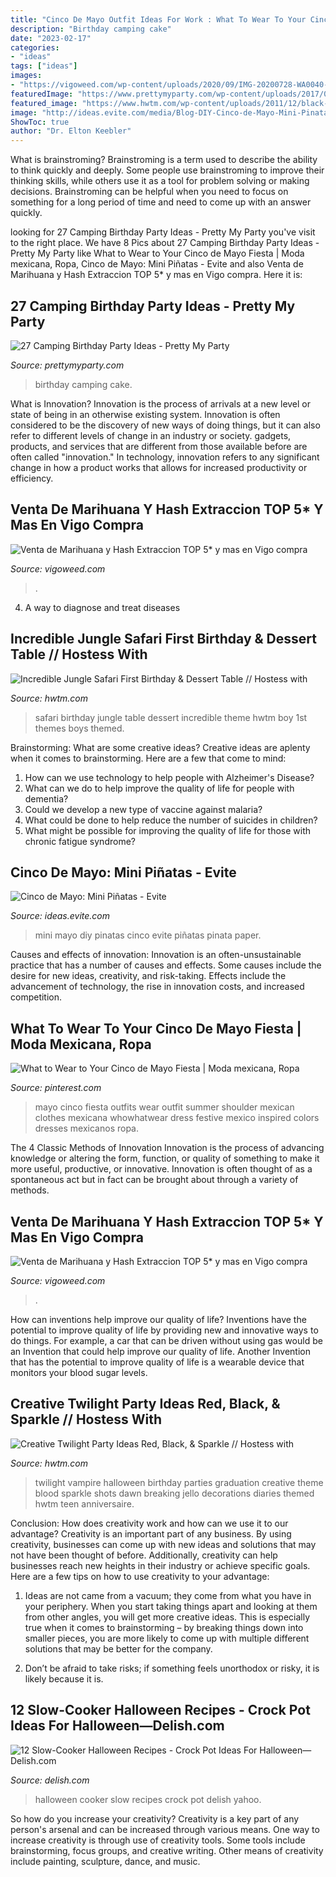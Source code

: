 ```yaml
---
title: "Cinco De Mayo Outfit Ideas For Work : What To Wear To Your Cinco De Mayo Fiesta"
description: "Birthday camping cake"
date: "2023-02-17"
categories:
- "ideas"
tags: ["ideas"]
images:
- "https://vigoweed.com/wp-content/uploads/2020/09/IMG-20200728-WA0040-768x1024.jpg"
featuredImage: "https://www.prettymyparty.com/wp-content/uploads/2017/06/camping-party-birthday-cake.jpg"
featured_image: "https://www.hwtm.com/wp-content/uploads/2011/12/black-twilight-party-breaking-dawn-printables.jpg"
image: "http://ideas.evite.com/media/Blog-DIY-Cinco-de-Mayo-Mini-Pinatas-JB-1200.jpg"
ShowToc: true
author: "Dr. Elton Keebler"
---
```



What is brainstroming?
Brainstroming is a term used to describe the ability to think quickly and deeply. Some people use brainstroming to improve their thinking skills, while others use it as a tool for problem solving or making decisions. Brainstroming can be helpful when you need to focus on something for a long period of time and need to come up with an answer quickly.

	

		
looking for 27 Camping Birthday Party Ideas - Pretty My Party you've visit to the right place. We have 8 Pics about 27 Camping Birthday Party Ideas - Pretty My Party like What to Wear to Your Cinco de Mayo Fiesta | Moda mexicana, Ropa, Cinco de Mayo: Mini Piñatas - Evite and also Venta de Marihuana y Hash Extraccion TOP 5* y mas en Vigo compra. Here it is:
		
    
## 27 Camping Birthday Party Ideas - Pretty My Party

<img loading=lazy src="https://www.prettymyparty.com/wp-content/uploads/2017/06/camping-party-birthday-cake.jpg" onerror="this.onerror=null;this.src='https://tse3.mm.bing.net/th?id=OIP.uZvtSS6k9d6s762OTd7ptAHaHa&amp;pid=15.1';" alt="27 Camping Birthday Party Ideas - Pretty My Party">

_Source: prettymyparty.com_

>birthday camping cake. 

	

What is Innovation?
Innovation is the process of arrivals at a new level or state of being in an otherwise existing system. Innovation is often considered to be the discovery of new ways of doing things, but it can also refer to different levels of change in an industry or society. gadgets, products, and services that are different from those available before are often called "innovation." In technology, innovation refers to any significant change in how a product works that allows for increased productivity or efficiency.

    
## Venta De Marihuana Y Hash Extraccion TOP 5* Y Mas En Vigo Compra

<img loading=lazy src="https://vigoweed.com/wp-content/uploads/2020/09/IMG-20200728-WA0040.jpg" onerror="this.onerror=null;this.src='https://tse2.mm.bing.net/th?id=OIP.pECiQiyUp9lH-A2BKW5X7QHaJ4&amp;pid=15.1';" alt="Venta de Marihuana y Hash Extraccion TOP 5* y mas en Vigo compra">

_Source: vigoweed.com_

>. 

	

4. A way to diagnose and treat diseases 

    
## Incredible Jungle Safari First Birthday &amp; Dessert Table // Hostess With

<img loading=lazy src="https://www.hwtm.com/wp-content/uploads/2014/01/safari-party-ideas.jpg" onerror="this.onerror=null;this.src='https://tse4.mm.bing.net/th?id=OIP.JDpTjrTAQ9oqzSurVexFHAHaKi&amp;pid=15.1';" alt="Incredible Jungle Safari First Birthday &amp; Dessert Table // Hostess with">

_Source: hwtm.com_

>safari birthday jungle table dessert incredible theme hwtm boy 1st themes boys themed. 

	

Brainstorming: What are some creative ideas?
Creative ideas are aplenty when it comes to brainstorming. Here are a few that come to mind: 
1. How can we use technology to help people with Alzheimer's Disease? 
2. What can we do to help improve the quality of life for people with dementia? 
3. Could we develop a new type of vaccine against malaria? 
4. What could be done to help reduce the number of suicides in children? 
5. What might be possible for improving the quality of life for those with chronic fatigue syndrome?

    
## Cinco De Mayo: Mini Piñatas - Evite

<img loading=lazy src="http://ideas.evite.com/media/Blog-DIY-Cinco-de-Mayo-Mini-Pinatas-JB-1200.jpg" onerror="this.onerror=null;this.src='https://tse1.mm.bing.net/th?id=OIP.H52UqUzkfYSa1nDEXkFjOQHaE8&amp;pid=15.1';" alt="Cinco de Mayo: Mini Piñatas - Evite">

_Source: ideas.evite.com_

>mini mayo diy pinatas cinco evite piñatas pinata paper. 

	

Causes and effects of innovation:
Innovation is an often-unsustainable practice that has a number of causes and effects. Some causes include the desire for new ideas, creativity, and risk-taking. Effects include the advancement of technology, the rise in innovation costs, and increased competition.

    
## What To Wear To Your Cinco De Mayo Fiesta | Moda Mexicana, Ropa

<img loading=lazy src="https://i.pinimg.com/736x/ba/22/57/ba225759cacbeb5e3c2ab40c6a3222e1--mexican-outfit-mexican-clothes-style.jpg" onerror="this.onerror=null;this.src='https://tse4.mm.bing.net/th?id=OIP.n_d60UT9s-GM8pvKF0S6QwHaK-&amp;pid=15.1';" alt="What to Wear to Your Cinco de Mayo Fiesta | Moda mexicana, Ropa">

_Source: pinterest.com_

>mayo cinco fiesta outfits wear outfit summer shoulder mexican clothes mexicana whowhatwear dress festive mexico inspired colors dresses mexicanos ropa. 

	

The 4 Classic Methods of Innovation
Innovation is the process of advancing knowledge or altering the form, function, or quality of something to make it more useful, productive, or innovative. Innovation is often thought of as a spontaneous act but in fact can be brought about through a variety of methods.

    
## Venta De Marihuana Y Hash Extraccion TOP 5* Y Mas En Vigo Compra

<img loading=lazy src="https://vigoweed.com/wp-content/uploads/2020/09/IMG-20200728-WA0040-768x1024.jpg" onerror="this.onerror=null;this.src='https://tse3.mm.bing.net/th?id=OIP.8q9LX4UQxnUPk7Gdj6gLkQHaJ4&amp;pid=15.1';" alt="Venta de Marihuana y Hash Extraccion TOP 5* y mas en Vigo compra">

_Source: vigoweed.com_

>. 

	

How can inventions help improve our quality of life?
Inventions have the potential to improve quality of life by providing new and innovative ways to do things. For example, a car that can be driven without using gas would be an Invention that could help improve our quality of life. Another Invention that has the potential to improve quality of life is a wearable device that monitors your blood sugar levels.

    
## Creative Twilight Party Ideas Red, Black, &amp; Sparkle // Hostess With

<img loading=lazy src="https://www.hwtm.com/wp-content/uploads/2011/12/black-twilight-party-breaking-dawn-printables.jpg" onerror="this.onerror=null;this.src='https://tse2.mm.bing.net/th?id=OIP.RiYKQEZJwj9Q4yNebXAvewHaI4&amp;pid=15.1';" alt="Creative Twilight Party Ideas Red, Black, &amp; Sparkle // Hostess with">

_Source: hwtm.com_

>twilight vampire halloween birthday parties graduation creative theme blood sparkle shots dawn breaking jello decorations diaries themed hwtm teen anniversaire. 

	

Conclusion: How does creativity work and how can we use it to our advantage?
Creativity is an important part of any business. By using creativity, businesses can come up with new ideas and solutions that may not have been thought of before. Additionally, creativity can help businesses reach new heights in their industry or achieve specific goals. Here are a few tips on how to use creativity to your advantage: 
1. Ideas are not came from a vacuum; they come from what you have in your periphery. When you start taking things apart and looking at them from other angles, you will get more creative ideas. This is especially true when it comes to brainstorming – by breaking things down into smaller pieces, you are more likely to come up with multiple different solutions that may be better for the company. 

2. Don’t be afraid to take risks; if something feels unorthodox or risky, it is likely because it is.

    
## 12 Slow-Cooker Halloween Recipes - Crock Pot Ideas For Halloween—Delish.com

<img loading=lazy src="http://del.h-cdn.co/assets/16/33/1471383312-delish-pin-halloweenslowcoook.jpg" onerror="this.onerror=null;this.src='https://tse3.mm.bing.net/th?id=OIP.kVnGb8rmhkJQClBcBqMVWgHaO0&amp;pid=15.1';" alt="12 Slow-Cooker Halloween Recipes - Crock Pot Ideas For Halloween—Delish.com">

_Source: delish.com_

>halloween cooker slow recipes crock pot delish yahoo. 

	

So how do you increase your creativity?
Creativity is a key part of any person's arsenal and can be increased through various means. One way to increase creativity is through use of creativity tools. Some tools include brainstorming, focus groups, and creative writing. Other means of creativity include painting, sculpture, dance, and music.

